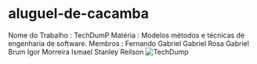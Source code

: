 # aluguel-de-cacamba
Nome do Trabalho : TechDumP
Matéria : Modelos métodos e técnicas de engenharia de software.
Membros :
Fernando Gabriel
Gabriel Rosa
Gabriel Brum 
Igor Morreira
Ismael Stanley
Reilson 
<img src="https://sipces.s3-sa-east-1.amazonaws.com/uploads/content/materias/7E2/A/018287-20200108191434.jpg](https://e7.pngegg.com/pngimages/529/361/png-clipar…r-dump-truck-dump-truck-angle-truck-thumbnail.png)https://e7.pngegg.com/pngimages/529/361/png-clipar…r-dump-truck-dump-truck-angle-truck-thumbnail.png" alt="TechDump">
